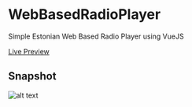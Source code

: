 # WebBasedRadioPlayer
Simple Estonian Web Based Radio Player using VueJS

[Live Preview](https://gregorlaan.github.io/WebBasedRadioPlayer/)

## Snapshot
![alt text](https://github.com/gregorlaan/WebBasedRadioPlayer/blob/master/snapshot.png "App Preview")
